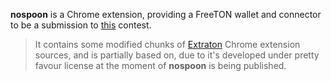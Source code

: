**nospoon** is a Chrome extension, providing a FreeTON wallet and connector to be a submission to [this](https://forum.freeton.org/t/contest-proposal-free-ton-wallet-as-a-chrome-extension) contest.

> It contains some modified chunks of [Extraton](https://github.com/extraton/extraton-extension) Chrome extension sources, and is partially based on, due to it's developed under pretty favour license at the moment of **nospoon** is being published.